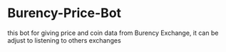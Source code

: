 # Burency-Price-Bot
this bot for giving price and coin data from Burency Exchange, it can be adjust to listening to others exchanges 
